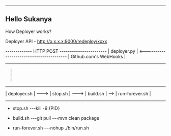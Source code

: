 --------------
Hello Sukanya
--------------

How Deployer works?

Deployer API - http://x.x.x.x:9000/redeploy/xxxx

 -------------              HTTP POST                      -----------------------
 | deployer.py | <---------------------------------------- | Github.com's WebHooks |
 -------------                                             -----------------------
      |
      |
      |
 -------------          ---------          ----------         ----------------
 | deployer.sh |  --->  | stop.sh |  --->  | build.sh |  -->  | run-forever.sh |
 -------------          ---------          ----------         ----------------

                       
- stop.sh 
---kill -9 {PID}

- build.sh
---git pull
---mvn clean package

- run-forever.sh
---nohup ./bin/run.sh

